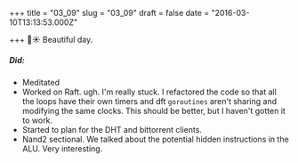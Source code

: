 
+++
title = "03_09"
slug = "03_09"
draft = false
date = "2016-03-10T13:13:53.000Z"

+++
🎉☀️ Beautiful day.
##### Did:
- Meditated
- Worked on Raft. ugh. I'm really stuck. I refactored the code so that all the loops have their own timers and dft `goroutines` aren't sharing and modifying the same clocks. This should be better, but I haven't gotten it to work.
- Started to plan for the DHT and bittorrent clients.
- Nand2 sectional. We talked about the potential hidden instructions in the ALU. Very interesting.
